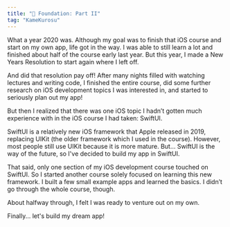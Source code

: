 ```yaml
---
title: "🌱 Foundation: Part II"
tag: "KameKurosu"
---
```


What a year 2020 was. Although my goal was to finish that iOS course and start on my own app, life got in the way. I was able to still learn a lot and finished about half of the course early last year. But this year, I made a New Years Resolution to start again where I left off. <!--more-->

And did that resolution pay off! After many nights filled with watching lectures and writing code, I finished the entire course, did some further research on iOS development topics I was interested in, and started to seriously plan out my app!

But then I realized that there was one iOS topic I hadn’t gotten much experience with in the iOS course I had taken: SwiftUI. <!--more-->

SwiftUI is a relatively new iOS framework that Apple released in 2019, replacing UIKit (the older framework which I used in the course). However, most people still use UIKit because it is more mature. But… SwiftUI is the way of the future, so I've decided to build my app in SwiftUI.

That said, only one section of my iOS development course touched on SwiftUI. So I started another course solely focused on learning this new framework. I built a few small example apps and learned the basics. I didn’t go through the whole course, though.

About halfway through, I felt I was ready to venture out on my own.

Finally... let's build my dream app!